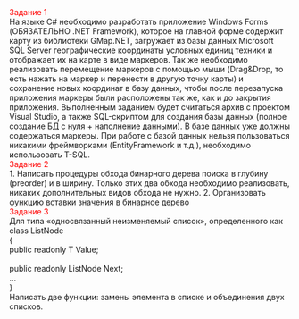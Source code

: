 <div style="color:red;"> Задание 1 </div>
На языке C# необходимо разработать приложение Windows Forms (ОБЯЗАТЕЛЬНО .NET Framework), которое на главной форме содержит карту из библиотеки GMap.NET, загружает из базы данных Microsoft SQL Server географические координаты условных единиц техники и отображает их на карте в виде маркеров. Так же необходимо реализовать перемещение маркеров с помощью мыши (Drag&Drop, то есть нажать на маркер и перенести в другую точку карты) и сохранение новых координат в базу данных, чтобы после перезапуска приложения маркеры были расположены так же, как и до закрытия приложения.
Выполненным заданием будет считаться архив с проектом Visual Studio, а также SQL-скриптом для создания базы данных (полное создание БД с нуля + наполнение данными). В базе данных уже должны содержаться маркеры. При работе с базой данных нельзя пользоваться никакими фреймворками (EntityFramework и т.д.), необходимо использовать T-SQL.

<div style="color:red;"> Задание 2 </div>
1.	Написать процедуры обхода бинарного дерева поиска в глубину (preorder) и в ширину. Только этих два обхода необходимо реализовать, никаких дополнительных видов обхода не нужно.
2.	Организовать функцию вставки значения в бинарное дерево

<div style="color:red;"> Задание 3 </div>
Для типа «односвязанный неизменяемый список», определенного как <br/>
  class ListNode<T> <br/>
  { <br/>
   <div style:'margin-left: 20%;'>  public readonly T Value; <div> <br/>
      public readonly ListNode<T> Next; <br/>
      … <br/>
  } <br/>
Написать две функции: замены элемента в списке и объединения двух списков.

